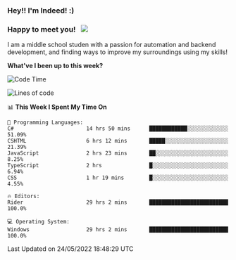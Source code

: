 ### Hey!! I'm Indeed! :) 

### Happy to meet you! &nbsp; ![](https://visitor-badge.glitch.me/badge?page_id=Indeedornot.Indeedornot)

I am a middle school studen with a passion for automation and backend development, and finding ways to improve my surroundings using my skills!

**What've I been up to this week?** 

<!--START_SECTION:waka-->
![Code Time](http://img.shields.io/badge/Code%20Time-0%20secs-blue)

![Lines of code](https://img.shields.io/badge/From%20Hello%20World%20I%27ve%20Written-616%20Thousand%20lines%20of%20code-blue)

📊 **This Week I Spent My Time On** 

```text
💬 Programming Languages: 
C#                       14 hrs 50 mins      ████████████░░░░░░░░░░░░░   51.09% 
CSHTML                   6 hrs 12 mins       █████░░░░░░░░░░░░░░░░░░░░   21.39% 
JavaScript               2 hrs 23 mins       ██░░░░░░░░░░░░░░░░░░░░░░░   8.25% 
TypeScript               2 hrs               █░░░░░░░░░░░░░░░░░░░░░░░░   6.94% 
CSS                      1 hr 19 mins        █░░░░░░░░░░░░░░░░░░░░░░░░   4.55%

🔥 Editors: 
Rider                    29 hrs 2 mins       █████████████████████████   100.0%

💻 Operating System: 
Windows                  29 hrs 2 mins       █████████████████████████   100.0%

```


 Last Updated on 24/05/2022 18:48:29 UTC
<!--END_SECTION:waka-->
